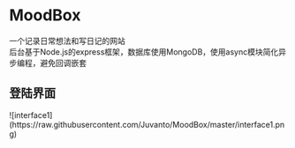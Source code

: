 # MoodBox
一个记录日常想法和写日记的网站<br>
后台基于Node.js的express框架，数据库使用MongoDB，使用async模块简化异步编程，避免回调嵌套<br>
<h2>登陆界面</h2>
![interface1](https://raw.githubusercontent.com/Juvanto/MoodBox/master/interface1.png)
